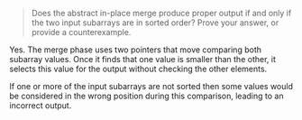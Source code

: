 > Does the abstract in-place merge produce proper output if and only if the two
> input subarrays are in sorted order? Prove your answer, or provide a
> counterexample.

Yes. The merge phase uses two pointers that move comparing both subarray
values.  Once it finds that one value is smaller than the other, it selects
this value for the output without checking the other elements.

If one or more of the input subarrays are not sorted then some values would be
considered in the wrong position during this comparison, leading to an
incorrect output.
